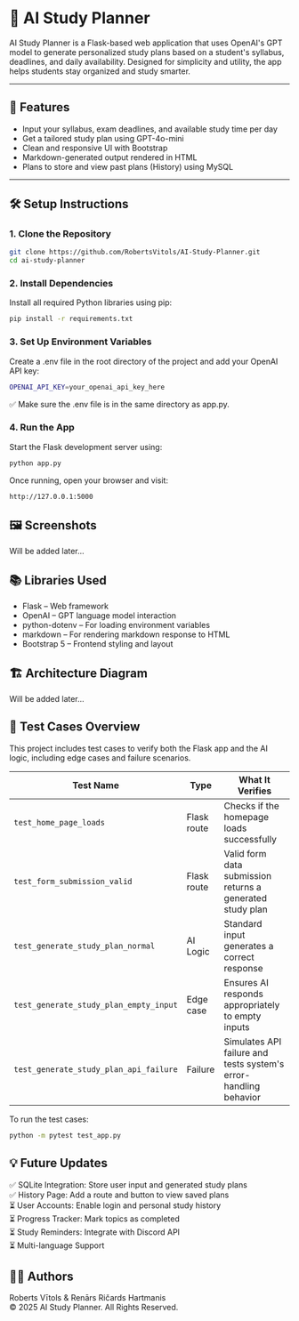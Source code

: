 # 🧠 AI Study Planner

AI Study Planner is a Flask-based web application that uses OpenAI's GPT model to generate personalized study plans based on a student's syllabus, deadlines, and daily availability. Designed for simplicity and utility, the app helps students stay organized and study smarter.

---

## 🌟 Features

- Input your syllabus, exam deadlines, and available study time per day
- Get a tailored study plan using GPT-4o-mini
- Clean and responsive UI with Bootstrap
- Markdown-generated output rendered in HTML
- Plans to store and view past plans (History) using MySQL

---

## 🛠 Setup Instructions

### 1. Clone the Repository

```bash
git clone https://github.com/RobertsVitols/AI-Study-Planner.git
cd ai-study-planner
```

### 2. Install Dependencies

Install all required Python libraries using pip:
```bash
pip install -r requirements.txt
```
### 3. Set Up Environment Variables

Create a .env file in the root directory of the project and add your OpenAI API key:

```bash
OPENAI_API_KEY=your_openai_api_key_here
```
✅ Make sure the .env file is in the same directory as app.py.
### 4. Run the App

Start the Flask development server using:
```bash
python app.py
```
Once running, open your browser and visit:
```bash
http://127.0.0.1:5000
```

## 🖼 Screenshots
Will be added later...  

## 📚 Libraries Used
- Flask – Web framework
- OpenAI – GPT language model interaction
- python-dotenv – For loading environment variables
- markdown – For rendering markdown response to HTML
- Bootstrap 5 – Frontend styling and layout

## 🏗 Architecture Diagram
Will be added later...  

## 🧪 Test Cases Overview

This project includes test cases to verify both the Flask app and the AI logic, including edge cases and failure scenarios.

| **Test Name**                        | **Type**       | **What It Verifies**                                             |
|-------------------------------------|----------------|------------------------------------------------------------------|
| `test_home_page_loads`              | Flask route    | Checks if the homepage loads successfully                        |
| `test_form_submission_valid`        | Flask route    | Valid form data submission returns a generated study plan        |
| `test_generate_study_plan_normal`   | AI Logic       | Standard input generates a correct response                      |
| `test_generate_study_plan_empty_input` | Edge case   | Ensures AI responds appropriately to empty inputs                |
| `test_generate_study_plan_api_failure` | Failure     | Simulates API failure and tests system's error-handling behavior |

To run the test cases:
```bash
python -m pytest test_app.py
```

## 💡 Future Updates
✅ SQLite Integration: Store user input and generated study plans  
✅ History Page: Add a route and button to view saved plans  
⏳ User Accounts: Enable login and personal study history  
⏳ Progress Tracker: Mark topics as completed  
⏳ Study Reminders: Integrate with Discord API  
⏳ Multi-language Support  

## 👨‍💻 Authors
Roberts Vītols & Renārs Ričards Hartmanis  
© 2025 AI Study Planner. All Rights Reserved.  
